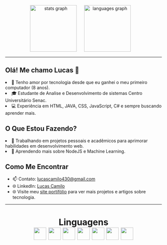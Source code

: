 <div align="center">
  <img src="https://github-readme-stats.vercel.app/api?username=lucascamiloo&hide_title=false&hide_rank=false&show_icons=true&include_all_commits=true&count_private=true&disable_animations=false&theme=dracula&locale=en&hide_border=false" height="150" alt="stats graph" style="display: inline-block; margin-right: 20px;" />
  
  <img src="https://github-readme-stats.vercel.app/api/top-langs?username=lucascamiloo&locale=en&hide_title=false&layout=compact&card_width=320&langs_count=5&theme=dracula&hide_border=false" height="150" alt="languages graph" style="display: inline-block; margin-right: 20px;" />

</div>

---
<div align ="center">
  <div align ="left">
<h2>Olá! Me chamo Lucas 👋</h2>
<li>🌟 Tenho amor por tecnologia desde que eu ganhei o meu primeiro computador (8 anos).</li>
<li>🎓 Estudante de Analise e Desenvolvimento de sistemas Centro Universitário Senac.</li>
<li>💻 Experiência em HTML, JAVA, CSS, JavaScript, C# e sempre buscando aprender mais.</li>

<h2>O Que Estou Fazendo?</h2>
<li>🔭 Trabalhando em projetos pessoais e acadêmicos para aprimorar habilidades em desenvolvimento web.</li>
<li>🌱 Aprendendo mais sobre NodeJS e Machine Learning.</li>

<h2>Como Me Encontrar</h2>
  
- 📫 Contato: [lucascamilo430@gmail.com](mailto:lucascamilo430@gmail.com)
- 🌐 LinkedIn: [Lucas Camilo](https://www.linkedin.com/in/lucasdcamilo/)
- 🌐 Visite meu [site portifólio](https://camilo.wuaze.com) para ver mais projetos e artigos sobre tecnologia.


---

 <div align = "center"> 
  <h1>Linguagens 
   <div >
     <img margin: 10px; width="40px;" src="https://cdn.jsdelivr.net/gh/devicons/devicon@latest/icons/bootstrap/bootstrap-original.svg" />
     <img margin: 10px; width="40px;" src="https://cdn.jsdelivr.net/gh/devicons/devicon@latest/icons/csharp/csharp-original.svg" />
     <img margin: 10px; width="40px;" src="https://cdn.jsdelivr.net/gh/devicons/devicon@latest/icons/css3/css3-original.svg" />
     <img margin: 10px; width="40px;" src="https://cdn.jsdelivr.net/gh/devicons/devicon@latest/icons/html5/html5-original.svg" />
     <img margin: 10px; width="40px;" src="https://cdn.jsdelivr.net/gh/devicons/devicon@latest/icons/javascript/javascript-original.svg" />
     <img margin: 10px; width="40px;" src="https://cdn.jsdelivr.net/gh/devicons/devicon@latest/icons/mysql/mysql-original-wordmark.svg" />
     <img margin: 10px; width="40px;" src="https://cdn.jsdelivr.net/gh/devicons/devicon@latest/icons/java/java-original.svg" />
   </div>
 </div>




